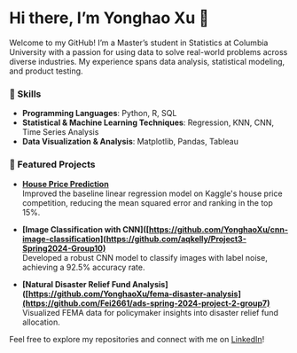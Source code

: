 # Hi there, I’m Yonghao Xu 👋

Welcome to my GitHub! I’m a Master’s student in Statistics at Columbia University with a passion for using data to solve real-world problems across diverse industries. My experience spans data analysis, statistical modeling, and product testing.

### 🔧 Skills
- **Programming Languages**: Python, R, SQL
- **Statistical & Machine Learning Techniques**: Regression, KNN, CNN, Time Series Analysis
- **Data Visualization & Analysis**: Matplotlib, Pandas, Tableau

### 🚀 Featured Projects
- **[House Price Prediction](https://github.com/YonghaoXu/house-price-prediction)**  
  Improved the baseline linear regression model on Kaggle's house price competition, reducing the mean squared error and ranking in the top 15%.

- **[Image Classification with CNN]([https://github.com/YonghaoXu/cnn-image-classification](https://github.com/aqkelly/Project3-Spring2024-Group10)**  
  Developed a robust CNN model to classify images with label noise, achieving a 92.5% accuracy rate.

- **[Natural Disaster Relief Fund Analysis]([https://github.com/YonghaoXu/fema-disaster-analysis](https://github.com/Fei2661/ads-spring-2024-project-2-group7)**  
  Visualized FEMA data for policymaker insights into disaster relief fund allocation.

Feel free to explore my repositories and connect with me on [LinkedIn](https://www.linkedin.com/in/yonghao-xu-6bb935291)!
